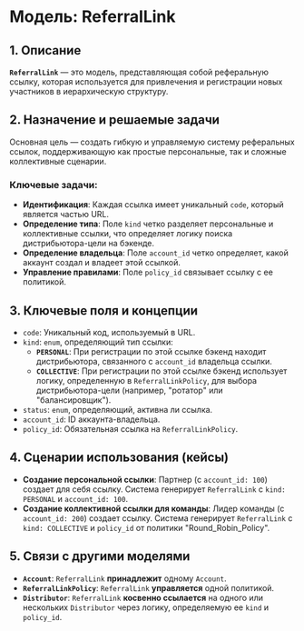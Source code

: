 # Модель: ReferralLink

## 1. Описание

**`ReferralLink`** — это модель, представляющая собой реферальную ссылку, которая используется для привлечения и регистрации новых участников в иерархическую структуру.

## 2. Назначение и решаемые задачи

Основная цель — создать гибкую и управляемую систему реферальных ссылок, поддерживающую как простые персональные, так и сложные коллективные сценарии.

### Ключевые задачи:
- **Идентификация**: Каждая ссылка имеет уникальный `code`, который является частью URL.
- **Определение типа**: Поле `kind` четко разделяет персональные и коллективные ссылки, что определяет логику поиска дистрибьютора-цели на бэкенде.
- **Определение владельца**: Поле `account_id` четко определяет, какой аккаунт создал и владеет этой ссылкой.
- **Управление правилами**: Поле `policy_id` связывает ссылку с ее политикой.

## 3. Ключевые поля и концепции

- `code`: Уникальный код, используемый в URL.
- `kind`: `enum`, определяющий тип ссылки:
  - **`PERSONAL`**: При регистрации по этой ссылке бэкенд находит дистрибьютора, связанного с `account_id` владельца ссылки.
  - **`COLLECTIVE`**: При регистрации по этой ссылке бэкенд использует логику, определенную в `ReferralLinkPolicy`, для выбора дистрибьютора-цели (например, "ротатор" или "балансировщик").
- `status`: `enum`, определяющий, активна ли ссылка.
- `account_id`: ID аккаунта-владельца.
- `policy_id`: Обязательная ссылка на `ReferralLinkPolicy`.

## 4. Сценарии использования (кейсы)

- **Создание персональной ссылки**: Партнер (с `account_id: 100`) создает для себя ссылку. Система генерирует `ReferralLink` с `kind: PERSONAL` и `account_id: 100`.
- **Создание коллективной ссылки для команды**: Лидер команды (с `account_id: 200`) создает ссылку. Система генерирует `ReferralLink` с `kind: COLLECTIVE` и `policy_id` от политики "Round_Robin_Policy".

## 5. Связи с другими моделями

- **`Account`**: `ReferralLink` **принадлежит** одному `Account`.
- **`ReferralLinkPolicy`**: `ReferralLink` **управляется** одной политикой.
- **`Distributor`**: `ReferralLink` **косвенно ссылается** на одного или нескольких `Distributor` через логику, определяемую ее `kind` и `policy_id`.
